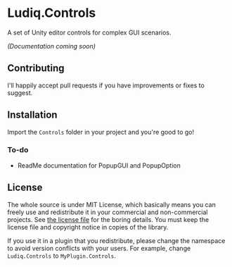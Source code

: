 # Ludiq.Controls

A set of Unity editor controls for complex GUI scenarios.

*(Documentation coming soon)*

## Contributing

I'll happily accept pull requests if you have improvements or fixes to suggest.

## Installation

Import the `Controls` folder in your project and you're good to go!

### To-do

- ReadMe documentation for PopupGUI and PopupOption

##  License

The whole source is under MIT License, which basically means you can freely use and redistribute it in your commercial and non-commercial projects. See [the license file](LICENSE) for the boring details. You must keep the license file and copyright notice in copies of the library.

If you use it in a plugin that you redistribute, please change the namespace to avoid version conflicts with your users. For example, change `Ludiq.Controls` to `MyPlugin.Controls`.
